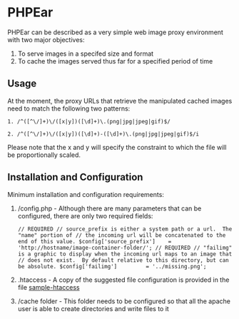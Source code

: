 # PHPEar

PHPEar can be described as a very simple web image proxy environment with two major objectives:

1. To serve images in a specifed size and format
2. To cache the images served thus far for a specified period of time

## Usage

At the moment, the proxy URLs that retrieve the manipulated cached images need to match the following two patterns:

    1. /^([^\/]+)\/([x|y])([\d]+)\.(png|jpg|jpeg|gif)$/

    2. /^([^\/]+)\/([x|y])([\d]+)-([\d]+)\.(png|jpg|jpeg|gif)$/i

Please note that the x and y will specify the constraint to which the file will be proportionally scaled.

## Installation and Configuration

Minimum installation and configuration requirements:

1. /config.php - Although there are many parameters that can be configured, there are only two required fields:

    `// REQUIRED
    // source_prefix is either a system path or a url.  The "name" portion of
    // the incoming url will be concatenated to the end of this value.
    $config['source_prefix']    = 'http://hostname/image-container-folder/';
    // REQUIRED
    // "failimg" is a graphic to display when the incoming url maps to an image that
    // does not exist.  By default relative to this directory, but can be absolute.
    $config['failimg']         = '../missing.png';`

2. .htaccess - A copy of the suggested file configuration is provided in the file [sample-htaccess](./sample-htaccess)

3. /cache folder - This folder needs to be configured so that all the apache user is able to create directories and write files to it







